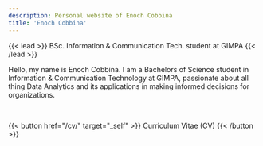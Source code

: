 ```yaml
---
description: Personal website of Enoch Cobbina
title: 'Enoch Cobbina'
---
```


{{< lead >}}
BSc. Information & Communication Tech. student at GIMPA
{{< /lead >}}

Hello, my name is Enoch Cobbina. I am a Bachelors of Science student in Information & Communication Technology at GIMPA, passionate about all thing Data Analytics and its applications in making informed decisions for organizations.



<br>

{{< button href="/cv/" target="_self" >}}
Curriculum Vitae (CV)
{{< /button >}}